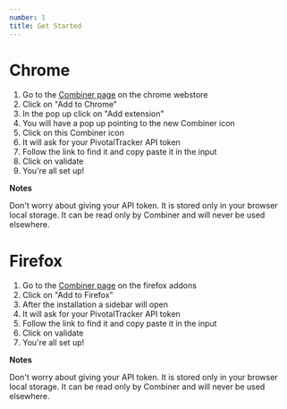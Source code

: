 ```yaml
---
number: 1
title: Get Started
---
```

Chrome
======

1. Go to the [Combiner page][chrome-combiner] on the chrome webstore
2. Click on "Add to Chrome"
3. In the pop up click on "Add extension"
4. You will have a pop up pointing to the new Combiner icon
5. Click on this Combiner icon
6. It will ask for your PivotalTracker API token
7. Follow the link to find it and copy paste it in the input
8. Click on validate
9. You're all set up!

**Notes**

Don't worry about giving your API token. It is stored only in your browser local
storage. It can be read only by Combiner and will never be used elsewhere.

Firefox
=======

1. Go to the [Combiner page][firefox-combiner] on the firefox addons
2. Click on "Add to Firefox"
3. After the installation a sidebar will open
4. It will ask for your PivotalTracker API token
5. Follow the link to find it and copy paste it in the input
6. Click on validate
7. You're all set up!

**Notes**

Don't worry about giving your API token. It is stored only in your browser local
storage. It can be read only by Combiner and will never be used elsewhere.

[chrome-combiner]: https://chrome.google.com/webstore/detail/combiner/gdphppennniieapoipkgpcibicclilam
[firefox-combiner]: https://addons.mozilla.org/en-US/firefox/addon/combiner/
